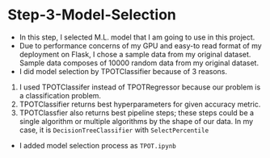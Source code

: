 # Step-3-Model-Selection
* In this step, I selected M.L. model that I am going to use in this project.
* Due to performance concerns of my GPU and easy-to read format of my deployment on Flask, I chose a sample data from my original dataset. Sample data composes of 10000 random data from my original dataset.
* I did model selection by TPOTClassifier because of 3 reasons.
1) I used TPOTClassifer instead of TPOTRegressor because our problem is a classification problem.
2) TPOTClassifier returns best hyperparameters for given accuracy metric.
3) TPOTClassfier also returns best pipeline steps; these steps could be a single algorithm or multiple algorithms by the shape of our data. In my case, it is `DecisionTreeClassifier` with `SelectPercentile` 
* I added model selection process as `TPOT.ipynb`
